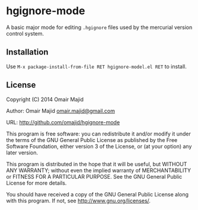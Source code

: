 hgignore-mode
=============

A basic major mode for editing `.hgignore` files used by the mercurial
version control system.


Installation
------------

Use `M-x package-install-from-file RET hgignore-model.el RET` to install.


License
-------

Copyright (C) 2014 Omair Majid

Author: Omair Majid <omair.majid@gmail.com>

URL: http://github.com/omajid/hgignore-mode

This program is free software: you can redistribute it and/or
modify it under the terms of the GNU General Public License as
published by the Free Software Foundation, either version 3 of the
License, or (at your option) any later version.

This program is distributed in the hope that it will be useful, but
WITHOUT ANY WARRANTY; without even the implied warranty of
MERCHANTABILITY or FITNESS FOR A PARTICULAR PURPOSE. See the GNU
General Public License for more details.

You should have received a copy of the GNU General Public License
along with this program. If not, see
<http://www.gnu.org/licenses/>.

